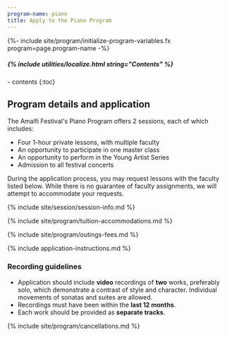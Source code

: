 ```yaml
---
program-name: piano
title: Apply to the Piano Program
---
```

{%- include site/program/initialize-program-variables.fx program=page.program-name -%}

<div class="highlight-box" markdown="1">
<h5>{% include utilities/localize.html string="Contents" %}</h5>
- contents
{:toc}
</div>

## Program details and application

The Amalfi Festival's Piano Program offers 2 sessions, each of which includes:

* Four 1-hour private lessons, with multiple faculty
* An opportunity to participate in one master class
* An opportunity to perform in the Young Artist Series
* Admission to all festival concerts

During the application process, you may request lessons with the faculty listed below. While there is no guarantee of faculty assignments, we will attempt to accommodate your requests.

{% include site/session/session-info.md %}

{% include site/program/tuition-accommodations.md %}

{% include site/program/outings-fees.md %}

{% include application-instructions.md %}

### Recording guidelines

* Application should include **video** recordings of **two** works, preferably solo, which demonstrate a contrast of style and character. Individual movements of sonatas and suites are allowed.
* Recordings must have been within the **last 12 months**.
* Each work should be provided as **separate tracks**.

{% include site/program/cancellations.md %}

